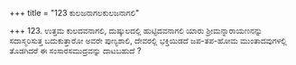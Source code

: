 +++
title = "123 ಕುಲಜನಾಗಲಕುಲಜನಾಗಲಿ"

+++
123. ಉತ್ತಮ ಕುಲದವನಾಗಲಿ, ದುಷ್ಕುಲದಲ್ಲಿ ಹುಟ್ಟಿದವನಾಗಲಿ ಯಾರು ಶ್ರೀಮನ್ನಾರಾಯಣನನ್ನು ಸದಾಸ್ಮರಿಸುತ್ತ ಬದುಕುತ್ತಾರೋ ಅವರೇ ಪುಣ್ಯಶಾಲಿ, ದೇವರಲ್ಲಿ ಭಕ್ತಿಯಿಡದೆ ಜಪ-ತಪ-ಹೋಮ ಮುಂತಾದವುಗಳಲ್ಲಿ ತೊಡಗಿದರೆ ಈ ಸಂಸಾರಸಮುದ್ರವನ್ನು ದಾಟಬಹುದೆ ?